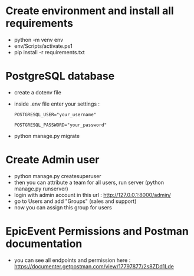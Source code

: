 # Create environment and install all requirements
- python -m venv env
- env/Scripts/activate.ps1
- pip install -r requirements.txt

# PostgreSQL database 
- create a dotenv file
- inside .env file enter your settings :

      POSTGRESQL_USER="your_username"

      POSTGRESQL_PASSWORD="your_password"

- python manage.py migrate

# Create Admin user
- python manage.py createsuperuser 
- then you can attribute a team for all users, run server (python manage.py runserver)
- login with admin account in this url : http://127.0.0.1:8000/admin/
- go to Users and add "Groups" (sales and support)
- now you can assign this group for users 

# EpicEvent Permissions and Postman documentation 
- you can see all endpoints and permission here : https://documenter.getpostman.com/view/17797877/2s8ZDd1Lde
